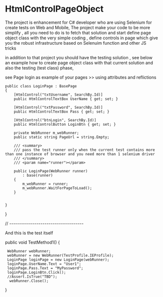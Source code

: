 # HtmlControlPageObject
The project is enhancement for C# developer who are using Selenium for create tests on Web and Mobile, 
The project make your code to be more simplify , all you need to do is to fetch that solution and start define page object class with the very simple coding , define controls in page which give you the robust infrastructure based on Selenuim function and other JS tricks

in addition to that project you should have the testing solution , see below an example how to create page object class with that current solution 
and also the testing (test class) phase,


see Page login as example of your pages >> using attributes and reflictions

    public class LoginPage : BasePage
    {
        [HtmlControl("txtUsername", SearchBy.Id)]
        public HtmlControlTextBox UserName { get; set; }

        [HtmlControl("txtPassword", SearchBy.Id)]
        public HtmlControlTextBox Pass { get; set; }

        [HtmlControl("btnLogin", SearchBy.Id)]
        public HtmlControlButton LoginBtn { get; set; }

        private WebRunner m_webRunner;
        public static string PageUrl = string.Empty;

        /// <summary>
        /// pass the test runner only when the current test contains more than one instance of browser and you need more than 1 selenium driver
        /// </summary>
        /// <param name="runner"></param>

        public LoginPage(WebRunner runner)
            : base(runner)
        {
            m_webRunner = runner;
            m_webRunner.WaitForPageToLoad();
        }


    }
}

// --------------------------------------

And this is the test itself 


 public void TestMethod1()
  {
         
     WebRunner webRunner;
     webRunner = new WebRunner(TestProfile.IEProfile);
     LoginPage loginPage = new LoginPage(webRunner);
     loginPage.UserName.Text = "User1";
     loginPage.Pass.Text = "MyPassword";
     loginPage.LoginBtn.Click();
     //Assert.IsTrue("TBD");
      webRunner.Close();

          
   }
